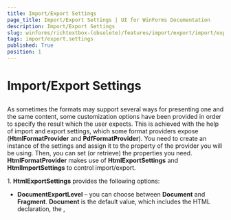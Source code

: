 ```yaml
---
title: Import/Export Settings
page_title: Import/Export Settings | UI for WinForms Documentation
description: Import/Export Settings
slug: winforms/richtextbox-(obsolete)/features/import/export/import/export-settings
tags: import/export,settings
published: True
position: 1
---
```


# Import/Export Settings



## 

As sometimes the formats may support several ways for presenting one and the same content, some customization options have been provided in order to specify the result which the user expects. This is achieved with the help of import and export settings, which some format providers expose (__HtmlFormatProvider__ and __PdfFormatProvider__). You need to create an instance of the settings and assign it to the property of the provider you will be using. Then, you can set (or retrieve) the properties you need. __HtmlFormatProvider__ makes use of __HtmlExportSettings__ and __HtmlImportSettings__ to control import/export.

1\. __HtmlExportSettings__ provides the following options:

  * __DocumentExportLevel__ – you can choose between __Document__ and __Fragment__. __Document__ is the default value, which includes the HTML declaration, the __<HTML>__, __<TITLE>__, __<HEAD>__ and __<BODY>__ tags, whereas setting the document export level to __Fragment__ results in exporting the content of the __<BODY>__ tag only.

  * __StylesExportMode__ – the options here are __Inline__ and __Classes__, the default one being __Classes__. Predefined classes is the preferred way for setting styles, yet inline styles may be useful with regard to the consumer of the HTML. For instance, in order to use the exported HTML in __Telerik Reporting__, the __StylesExportMode__ needs to be set to __Inline__.

  * __ImageExportMode__ – the user can choose between several options or even provide his own implementation by choosing the __ImageExportingEvent__ option for the __ImageExportMode__ property and handling the __ImageExportingEvent__. The __UriSource__ option can be used if you want to export an image by setting its __src__ property to the __URL__ rather than having the raw data in the exported document.

2\. __HtmlImportSettings__ provides the following options: 

  * __UseDefaultStylesheetForFontProperties__ – a __Boolean__ property indicating whether the default font properties of RadRichTextBox or the defaults in the HTML specification should be used for the elements that do not set their __FontSize__, __FontFamily__, __FontWeight__ and __FontStyle__ explicitly.

  * __LoadImageFromUrl__ event – this event was introduced at a time when __HtmlFormatProvider__ did not automatically load images from URLs. The feature is currently supported out of the box, but this event can be useful if using virtual directories and files on the server.

__PdfFormatProvider__ exposes an __ExportSettings__ property of type __PdfExportSettings__, which can be used in the same way as the export settings of __HtmlFormatProvider__.

__PdfExportSettings__ include the following options:

* __ContentsCompressionMode__ – this property allows you to choose if you wish to make use of compression (by setting it to __Deflate__ or __Automatic__) or not (__PdfContentsCompressionMode.None__) of the text content of the document.

* __ContentsDeflaterCompressionLevel__ – an integer between -1 and 9, used to get or set the compression level to be used when deflating the content of the document.  Default Compression is __-1__, No Compression is __0__ and Best Compression is __9__;

* __ImagesCompressionMode__ – the user can choose between __None__, __Jpeg__ (supported only for images, imported as JPEG), Deflate (the deflate algorithm will be applied to compress the images) or __Automatic__ (the best algorithm will be automatically decided upon for you).

* __ImagesDeflaterCompressionLevel__ – same as __ContentsDeflaterCompressionLevel__, but applied to the images in the document. This property is respected when an image is compressed with __Deflate__.

>note __PDF import__ is currently __not__ supported, so there are not any import settings.
>

>note There are not any __Import__ or __ExportSettings__ for __XAML__ either, as the __XAML__ serialization is lossless and all elements are imported and exported as they would appear  if declared in a __XAML__ page in the application. __DocxFormatProvider__ does not currently provide any settings as the document content is matched as closely as possible to the Word document.
>

